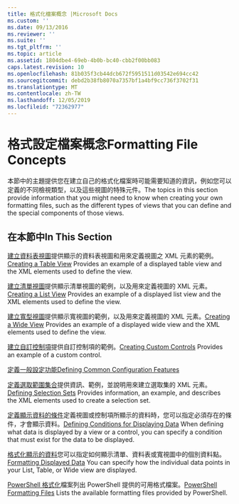 ```yaml
---
title: 格式化檔案概念 |Microsoft Docs
ms.custom: ''
ms.date: 09/13/2016
ms.reviewer: ''
ms.suite: ''
ms.tgt_pltfrm: ''
ms.topic: article
ms.assetid: 1804dbe4-69eb-4b0b-bc40-cbb2f00bb083
caps.latest.revision: 10
ms.openlocfilehash: 81b035f3cb44dcb672f5951511d03542e694cc42
ms.sourcegitcommit: debd2b38fb8070a7357bf1a4bf9cc736f3702f31
ms.translationtype: MT
ms.contentlocale: zh-TW
ms.lasthandoff: 12/05/2019
ms.locfileid: "72362977"
---
```

# <a name="formatting-file-concepts"></a><span data-ttu-id="04d75-102">格式設定檔案概念</span><span class="sxs-lookup"><span data-stu-id="04d75-102">Formatting File Concepts</span></span>

<span data-ttu-id="04d75-103">本節中的主題提供您在建立自己的格式化檔案時可能需要知道的資訊，例如您可以定義的不同檢視類型，以及這些視圖的特殊元件。</span><span class="sxs-lookup"><span data-stu-id="04d75-103">The topics in this section provide information that you might need to know when creating your own formatting files, such as the different types of views that you can define and the special components of those views.</span></span>

## <a name="in-this-section"></a><span data-ttu-id="04d75-104">在本節中</span><span class="sxs-lookup"><span data-stu-id="04d75-104">In This Section</span></span>

<span data-ttu-id="04d75-105">[建立資料表視圖](./creating-a-table-view.md)提供顯示的資料表視圖和用來定義視圖之 XML 元素的範例。</span><span class="sxs-lookup"><span data-stu-id="04d75-105">[Creating a Table View](./creating-a-table-view.md) Provides an example of a displayed table view and the XML elements used to define the view.</span></span>

<span data-ttu-id="04d75-106">[建立清單視圖](./creating-a-list-view.md)提供顯示清單視圖的範例，以及用來定義視圖的 XML 元素。</span><span class="sxs-lookup"><span data-stu-id="04d75-106">[Creating a List View](./creating-a-list-view.md) Provides an example of a displayed list view and the XML elements used to define the view.</span></span>

<span data-ttu-id="04d75-107">[建立寬型視圖](./creating-a-wide-view.md)提供顯示寬視圖的範例，以及用來定義視圖的 XML 元素。</span><span class="sxs-lookup"><span data-stu-id="04d75-107">[Creating a Wide View](./creating-a-wide-view.md) Provides an example of a displayed wide view and the XML elements used to define the view.</span></span>

<span data-ttu-id="04d75-108">[建立自訂控制項](./creating-custom-controls.md)提供自訂控制項的範例。</span><span class="sxs-lookup"><span data-stu-id="04d75-108">[Creating Custom Controls](./creating-custom-controls.md) Provides an example of a custom control.</span></span>

[<span data-ttu-id="04d75-109">定義一般設定功能</span><span class="sxs-lookup"><span data-stu-id="04d75-109">Defining Common Configuration Features</span></span>](./defining-common-configuration-features.md)

<span data-ttu-id="04d75-110">[定義選取範圍集合](./defining-selection-sets.md)提供資訊、範例，並說明用來建立選取集的 XML 元素。</span><span class="sxs-lookup"><span data-stu-id="04d75-110">[Defining Selection Sets](./defining-selection-sets.md) Provides information, an example, and describes the XML elements used to create a selection set.</span></span>

<span data-ttu-id="04d75-111">[定義顯示資料的條件](./defining-conditions-for-displaying-data.md)定義視圖或控制項所顯示的資料時，您可以指定必須存在的條件，才會顯示資料。</span><span class="sxs-lookup"><span data-stu-id="04d75-111">[Defining Conditions for Displaying Data](./defining-conditions-for-displaying-data.md) When defining what data is displayed by a view or a control, you can specify a condition that must exist for the data to be displayed.</span></span>

<span data-ttu-id="04d75-112">[格式化顯示的資料](./formatting-displayed-data.md)您可以指定如何顯示清單、資料表或寬視圖中的個別資料點。</span><span class="sxs-lookup"><span data-stu-id="04d75-112">[Formatting Displayed Data](./formatting-displayed-data.md) You can specify how the individual data points in your List, Table, or Wide view are displayed.</span></span>

<span data-ttu-id="04d75-113">[PowerShell 格式化](./powershell-formatting-files.md)檔案列出 PowerShell 提供的可用格式檔案。</span><span class="sxs-lookup"><span data-stu-id="04d75-113">[PowerShell Formatting Files](./powershell-formatting-files.md) Lists the available formatting files provided by PowerShell.</span></span>
